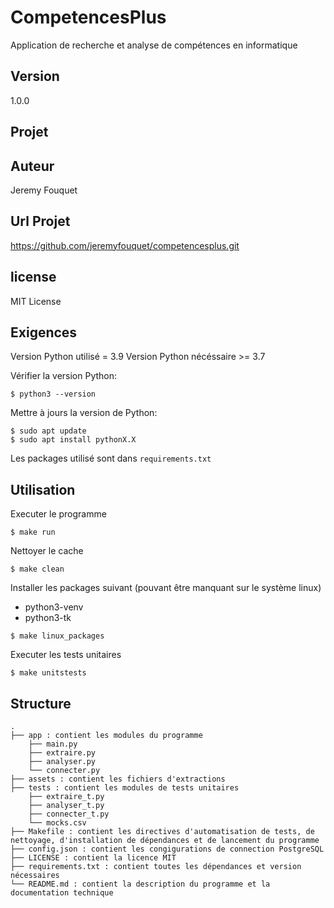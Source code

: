 # CompetencesPlus

Application de recherche et analyse de compétences en informatique

## Version

1.0.0

## Projet

## Auteur

Jeremy Fouquet

## Url Projet

https://github.com/jeremyfouquet/competencesplus.git

## license

MIT License

## Exigences

Version Python utilisé = 3.9
Version Python nécéssaire >= 3.7

Vérifier la version Python:
```
$ python3 --version
```

Mettre à jours la version de Python:
```
$ sudo apt update
$ sudo apt install pythonX.X
```

Les packages utilisé sont dans `requirements.txt`

## Utilisation

Executer le programme
```
$ make run
```

Nettoyer le cache
```
$ make clean
```

Installer les packages suivant (pouvant être manquant sur le système linux)
- python3-venv
- python3-tk
```
$ make linux_packages
```

Executer les tests unitaires
```
$ make unitstests
```

## Structure
    .
    ├── app : contient les modules du programme
        ├── main.py
        ├── extraire.py
        ├── analyser.py
        └── connecter.py
    ├── assets : contient les fichiers d'extractions
    ├── tests : contient les modules de tests unitaires
        ├── extraire_t.py
        ├── analyser_t.py
        ├── connecter_t.py
        └── mocks.csv
    ├── Makefile : contient les directives d'automatisation de tests, de nettoyage, d'installation de dépendances et de lancement du programme
    ├── config.json : contient les congigurations de connection PostgreSQL
    ├── LICENSE : contient la licence MIT
    ├── requirements.txt : contient toutes les dépendances et version nécessaires
    └── README.md : contient la description du programme et la documentation technique
